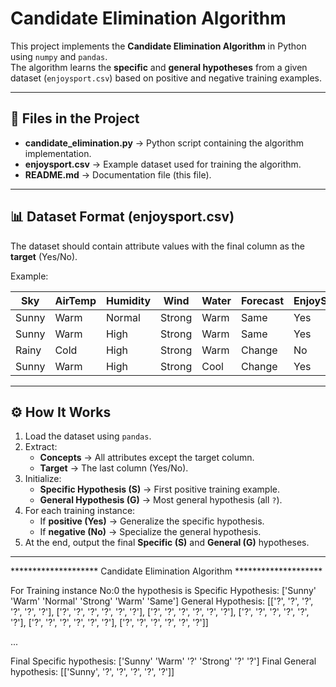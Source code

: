 # Candidate Elimination Algorithm

This project implements the **Candidate Elimination Algorithm** in Python using `numpy` and `pandas`.  
The algorithm learns the **specific** and **general hypotheses** from a given dataset (`enjoysport.csv`) based on positive and negative training examples.

---

## 📂 Files in the Project
- **candidate_elimination.py** → Python script containing the algorithm implementation.  
- **enjoysport.csv** → Example dataset used for training the algorithm.  
- **README.md** → Documentation file (this file).

---

## 📊 Dataset Format (enjoysport.csv)
The dataset should contain attribute values with the final column as the **target** (Yes/No).  

Example:

| Sky   | AirTemp | Humidity | Wind   | Water | Forecast | EnjoySport |
|-------|---------|----------|--------|-------|----------|------------|
| Sunny | Warm    | Normal   | Strong | Warm  | Same     | Yes        |
| Sunny | Warm    | High     | Strong | Warm  | Same     | Yes        |
| Rainy | Cold    | High     | Strong | Warm  | Change   | No         |
| Sunny | Warm    | High     | Strong | Cool  | Change   | Yes        |

---

## ⚙️ How It Works
1. Load the dataset using `pandas`.
2. Extract:
   - **Concepts** → All attributes except the target column.  
   - **Target** → The last column (Yes/No).
3. Initialize:
   - **Specific Hypothesis (S)** → First positive training example.  
   - **General Hypothesis (G)** → Most general hypothesis (all `?`).
4. For each training instance:
   - If **positive (Yes)** → Generalize the specific hypothesis.  
   - If **negative (No)** → Specialize the general hypothesis.  
5. At the end, output the final **Specific (S)** and **General (G)** hypotheses.

---
******************** Candidate Elimination Algorithm ********************

For Training instance No:0 the hypothesis is
Specific Hypothesis:  ['Sunny' 'Warm' 'Normal' 'Strong' 'Warm' 'Same']
General Hypothesis:  [['?', '?', '?', '?', '?', '?'],
                     ['?', '?', '?', '?', '?', '?'],
                     ['?', '?', '?', '?', '?', '?'],
                     ['?', '?', '?', '?', '?', '?'],
                     ['?', '?', '?', '?', '?', '?'],
                     ['?', '?', '?', '?', '?', '?']]

...

Final Specific hypothesis: ['Sunny' 'Warm' '?' 'Strong' '?' '?']
Final General hypothesis: [['Sunny', '?', '?', '?', '?', '?']]

